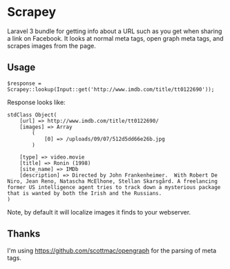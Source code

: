 # Scrapey

Laravel 3 bundle for getting info about a URL such as you get when sharing a link on Facebook.  It looks at normal meta tags, open graph meta tags, and scrapes images from the page.

## Usage

	$response = Scrapey::lookup(Input::get('http://www.imdb.com/title/tt0122690'));

Response looks like:

	stdClass Object(
		[url] => http://www.imdb.com/title/tt0122690/
		[images] => Array
			(
				[0] => /uploads/09/07/512d5dd66e26b.jpg
			)

		[type] => video.movie
		[title] => Ronin (1998)
		[site_name] => IMDb
		[description] => Directed by John Frankenheimer.  With Robert De Niro, Jean Reno, Natascha McElhone, Stellan Skarsgård. A freelancing former US intelligence agent tries to track down a mysterious package that is wanted by both the Irish and the Russians.
	)
	
Note, by default it will localize images it finds to your webserver.

## Thanks

I'm using https://github.com/scottmac/opengraph for the parsing of meta tags.